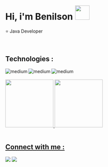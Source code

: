 # Hi, i'm Benilson  <img src="https://media.giphy.com/media/hvRJCLFzcasrR4ia7z/giphy.gif" height="45em">
 
:star: Java Developer

<br>

  
## Technologies :





<img align="left" alt="medium" src="https://img.shields.io/badge/java%20-%23ffffff.svg?&style=for-the-badge&logo=java&logoColor=red"/>
<img align="left" alt="medium" src="https://img.shields.io/badge/spring-%2344753D.svg?&style=for-the-badge&logo=spring&logoColor=incative"/>
<img align="left" alt="medium" src="https://img.shields.io/badge/Docker-2CA5E0?style=for-the-badge&logo=docker&logoColor=white"/>

<!-- C# BADGES
<img align="left" alt="medium" src="https://img.shields.io/badge/C%23-%2343153D.svg?&style=for-the-badge&logo=c-sharp&logoColor=incative"/>
<img align="left" alt="medium" src="https://img.shields.io/badge/.net%20-256.svg?&style=for-the-badge&logo=.net&logoColor=white"/>
<img align="left" alt="medium" src="https://img.shields.io/badge/asp.net%20-8A2BE2.svg?&style=for-the-badge&logo=asp.net&logoColor=white"/>

<img align="left" alt="medium" src="https://img.shields.io/badge/Python-010101?style=for-the-badge&logo=python&logoColor=blue"/>
<img align="left" alt="medium" src="https://img.shields.io/badge/Node.js-339933?style=for-the-badge&logo=nodedotjs&logoColor=white"/>
<img align="left" alt="medium" src="https://img.shields.io/badge/nestjs-E0234E?style=for-the-badge&logo=nestjs&logoColor=white"/>
<img align="left" alt="medium" src="https://img.shields.io/badge/MySQL-4169E1?style=for-the-badge&logo=mysql&logoColor=white"/>
-->



<br>
<br>
<div>
  <a href="https://github.com/Benilsn">
  <img height="150em" src="https://github-readme-stats.vercel.app/api?username=Benilsn&show_icons=true&theme=merko&include_all_commits=true&count_private=true"/>
  <img height="150em" src="https://github-readme-stats.vercel.app/api/top-langs/?username=Benilsn&layout=compact&langs_count=7&theme=merko"/>
</div>

<br>

## Connect with me :

<a href = "https://wa.me/5511985166315/"><img src="https://img.shields.io/badge/WhatsApp-25D366?style=for-the-badge&logo=whatsapp&logoColor=white" target="__blank"></a>
<a href = "https://www.linkedin.com/in/benilson-monteiro-37b6711a7/"><img src="https://img.shields.io/badge/linkedin-%230077B5.svg?&style=for-the-badge&logo=linkedin&logoColor=white" target="__blank"></a>








 










